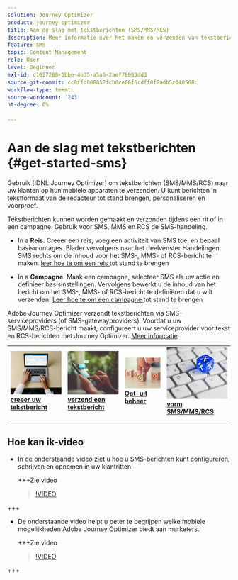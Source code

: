 ```yaml
---
solution: Journey Optimizer
product: journey optimizer
title: Aan de slag met tekstberichten (SMS/MMS/RCS)
description: Meer informatie over het maken en verzenden van tekstberichten in Journey Optimizer
feature: SMS
topic: Content Management
role: User
level: Beginner
exl-id: c1027268-0bbe-4e35-a5a6-2aef78083dd3
source-git-commit: cc0ffd008052fcb0ce06f6cdff0f2adb5c040568
workflow-type: tm+mt
source-wordcount: '243'
ht-degree: 0%

---
```


# Aan de slag met tekstberichten {#get-started-sms}

Gebruik [!DNL Journey Optimizer] om tekstberichten (SMS/MMS/RCS) naar uw klanten op hun mobiele apparaten te verzenden. U kunt berichten in tekstformaat van de redacteur tot stand brengen, personaliseren en voorproef.

Tekstberichten kunnen worden gemaakt en verzonden tijdens een rit of in een campagne. Gebruik voor SMS, MMS en RCS de SMS-handeling.

* In a **Reis**. Creeer een reis, voeg een activiteit van SMS toe, en bepaal basismontages. Blader vervolgens naar het deelvenster Handelingen: SMS rechts om de inhoud voor het SMS-, MMS- of RCS-bericht te maken. [ leer hoe te om een reis ](../building-journeys/journey-gs.md) tot stand te brengen

* In a **Campagne**. Maak een campagne, selecteer SMS als uw actie en definieer basisinstellingen. Vervolgens bewerkt u de inhoud van het bericht om het SMS-, MMS- of RCS-bericht te definiëren dat u wilt verzenden. [ Leer hoe te om een campagne ](../campaigns/create-campaign.md#configure) tot stand te brengen

Adobe Journey Optimizer verzendt tekstberichten via SMS-serviceproviders (of SMS-gatewayproviders). Voordat u uw SMS/MMS/RCS-bericht maakt, configureert u uw serviceprovider voor tekst en RCS-berichten met Journey Optimizer. [Meer informatie](sms-configuration.md)

<table style="table-layout:fixed"><tr style="border: 0;">
<td>
<a href="create-sms.md">
<img alt="Lood" src="../assets/do-not-localize/sms-create.jpeg">
</a>
<div><a href="create-sms.md"><strong> creeer uw tekstbericht </strong>
</div>
<p>
</td>
<td>
<a href="send-sms.md">
<img alt="Onfrequent" src="../assets/do-not-localize/sms-sending.jpg">
</a>
<div>
<a href="send-sms.md"><strong> verzend een tekstbericht </strong></a>
</div>
<p></td>
<td>
<a href="sms-opt-out.md">
<img alt="Validatie" src="../assets/do-not-localize/sms-opt-out.jpg">
</a>
<div>
<a href="sms-opt-out.md"><strong> Opt-uit beheer </strong></a>
</div>
<p>
</td>
<td>
<a href="sms-configuration.md">
<img alt="Validatie" src="../assets/do-not-localize/sms-config.jpg">
</a>
<div>
<a href="sms-configuration.md"><strong> vorm SMS/MMS/RCS </strong></a>
</div>
<p>
</td>
</tr></table>

## Hoe kan ik-video

* In de onderstaande video ziet u hoe u SMS-berichten kunt configureren, schrijven en opnemen in uw klantritten.

  +++Zie video

  >[!VIDEO](https://video.tv.adobe.com/v/3420509?learn=on)

+++

* De onderstaande video helpt u beter te begrijpen welke mobiele mogelijkheden Adobe Journey Optimizer biedt aan marketers.


  +++Zie video

  >[!VIDEO](https://video.tv.adobe.com/v/3426021?quality=12&learn=on)

+++
